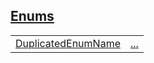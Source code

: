
## [Enums](./hello_world-sub_module-enums.md)

| | |
|:---|:---|
| [DuplicatedEnumName](./hello_world-sub_module-DuplicatedEnumName.md) | [...](./hello_world-sub_module-DuplicatedEnumName.md) |
